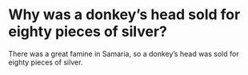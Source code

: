 # Why was a donkey’s head sold for eighty pieces of silver?

There was a great famine in Samaria, so a donkey’s head was sold for eighty pieces of silver.
